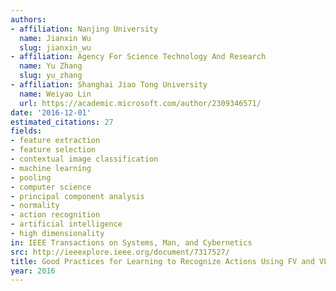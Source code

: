 ```yaml
---
authors:
- affiliation: Nanjing University
  name: Jianxin Wu
  slug: jianxin_wu
- affiliation: Agency For Science Technology And Research
  name: Yu Zhang
  slug: yu_zhang
- affiliation: Shanghai Jiao Tong University
  name: Weiyao Lin
  url: https://academic.microsoft.com/author/2309346571/
date: '2016-12-01'
estimated_citations: 27
fields:
- feature extraction
- feature selection
- contextual image classification
- machine learning
- pooling
- computer science
- principal component analysis
- normality
- action recognition
- artificial intelligence
- high dimensionality
in: IEEE Transactions on Systems, Man, and Cybernetics
src: http://ieeexplore.ieee.org/document/7317527/
title: Good Practices for Learning to Recognize Actions Using FV and VLAD
year: 2016
---
```

